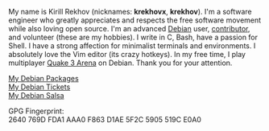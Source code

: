 My name is Kirill Rekhov (nicknames: **krekhovx**, **krekhov**). I'm a software engineer who greatly appreciates and respects the free software movement while also loving open source. I'm an advanced [Debian](https://www.debian.org/) user, [contributor](https://www.debian.org/intro/help.en.html), and volunteer (these are my hobbies). I write in C, Bash, have a passion for Shell. I have a strong affection for minimalist terminals and environments. I absolutely love the Vim editor (its crazy hotkeys). In my free time, I play multiplayer [Quake 3 Arena](https://ioquake3.org/) on Debian. Thank you for your attention.

[My Debian Packages](https://qa.debian.org/developer.php?login=krekhov.dev@gmail.com)<br/>
[My Debian Tickets](https://bugs.debian.org/cgi-bin/pkgreport.cgi?correspondent=krekhov.dev%40gmail.com)<br/>
[My Debian Salsa](https://salsa.debian.org/krekhov)

GPG Fingerprint:<br/>
2640 769D FDA1 AAA0 F863  D1AE 5F2C 5905 519C E0A0
